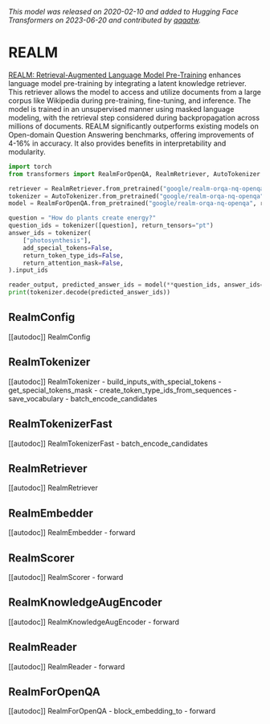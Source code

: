 <!--Copyright 2022 The HuggingFace Team. All rights reserved.

Licensed under the Apache License, Version 2.0 (the "License"); you may not use this file except in compliance with
the License. You may obtain a copy of the License at

http://www.apache.org/licenses/LICENSE-2.0

Unless required by applicable law or agreed to in writing, software distributed under the License is distributed on
an "AS IS" BASIS, WITHOUT WARRANTIES OR CONDITIONS OF ANY KIND, either express or implied. See the License for the
specific language governing permissions and limitations under the License.

⚠️ Note that this file is in Markdown but contain specific syntax for our doc-builder (similar to MDX) that may not be
rendered properly in your Markdown viewer.

-->
*This model was released on 2020-02-10 and added to Hugging Face Transformers on 2023-06-20 and contributed by [qqaatw](https://huggingface.co/qqaatw).*

# REALM

[REALM: Retrieval-Augmented Language Model Pre-Training](https://huggingface.co/papers/2002.08909) enhances language model pre-training by integrating a latent knowledge retriever. This retriever allows the model to access and utilize documents from a large corpus like Wikipedia during pre-training, fine-tuning, and inference. The model is trained in an unsupervised manner using masked language modeling, with the retrieval step considered during backpropagation across millions of documents. REALM significantly outperforms existing models on Open-domain Question Answering benchmarks, offering improvements of 4-16% in accuracy. It also provides benefits in interpretability and modularity.

<hfoptions id="usage">
<hfoption id="RealmForOpenQA">

```py
import torch
from transformers import RealmForOpenQA, RealmRetriever, AutoTokenizer

retriever = RealmRetriever.from_pretrained("google/realm-orqa-nq-openqa")
tokenizer = AutoTokenizer.from_pretrained("google/realm-orqa-nq-openqa")
model = RealmForOpenQA.from_pretrained("google/realm-orqa-nq-openqa", retriever=retriever, dtype="auto")

question = "How do plants create energy?"
question_ids = tokenizer([question], return_tensors="pt")
answer_ids = tokenizer(
    ["photosynthesis"],
    add_special_tokens=False,
    return_token_type_ids=False,
    return_attention_mask=False,
).input_ids

reader_output, predicted_answer_ids = model(**question_ids, answer_ids=answer_ids, return_dict=False)
print(tokenizer.decode(predicted_answer_ids))
```

</hfoption>
</hfoptions>

## RealmConfig

[[autodoc]] RealmConfig

## RealmTokenizer

[[autodoc]] RealmTokenizer
    - build_inputs_with_special_tokens
    - get_special_tokens_mask
    - create_token_type_ids_from_sequences
    - save_vocabulary
    - batch_encode_candidates

## RealmTokenizerFast

[[autodoc]] RealmTokenizerFast
    - batch_encode_candidates

## RealmRetriever

[[autodoc]] RealmRetriever

## RealmEmbedder

[[autodoc]] RealmEmbedder
    - forward

## RealmScorer

[[autodoc]] RealmScorer
    - forward

## RealmKnowledgeAugEncoder

[[autodoc]] RealmKnowledgeAugEncoder
    - forward

## RealmReader

[[autodoc]] RealmReader
    - forward

## RealmForOpenQA

[[autodoc]] RealmForOpenQA
    - block_embedding_to
    - forward

